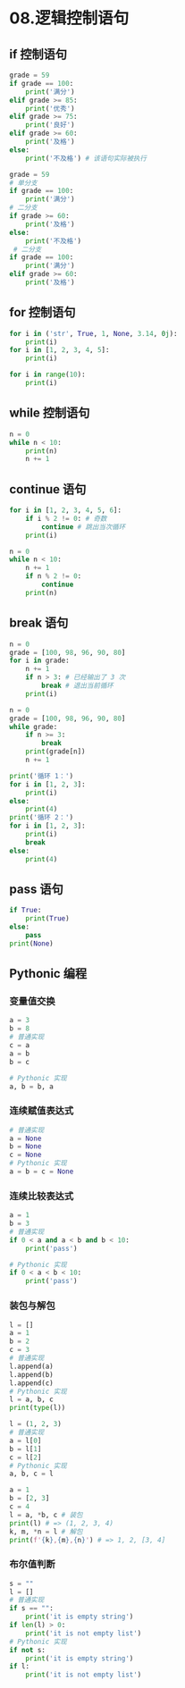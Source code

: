 # 08.逻辑控制语句

## if 控制语句

```python
grade = 59
if grade == 100:
    print('满分')
elif grade >= 85:
    print('优秀')
elif grade >= 75:
    print('良好')
elif grade >= 60:
    print('及格')
else:
    print('不及格') # 该语句实际被执行
```

```python
grade = 59
# 单分支
if grade == 100:
    print('满分')
# 二分支
if grade >= 60:
    print('及格')
else:
    print('不及格')
 # 二分支
if grade == 100:
    print('满分')
elif grade >= 60:
    print('及格')
```

## for 控制语句

```python
for i in ('str', True, 1, None, 3.14, 0j):
    print(i)
for i in [1, 2, 3, 4, 5]:
    print(i)

for i in range(10):
    print(i)
```

## while 控制语句

```python
n = 0
while n < 10:
    print(n)
    n += 1
```

## continue 语句

```python
for i in [1, 2, 3, 4, 5, 6]:
    if i % 2 != 0: # 奇数
        continue # 跳出当次循环
    print(i)
```

```python
n = 0
while n < 10:
    n += 1
    if n % 2 != 0:
        continue
    print(n)
```

## break 语句

```python
n = 0
grade = [100, 98, 96, 90, 80]
for i in grade:
    n += 1
    if n > 3: # 已经输出了 3 次
        break # 退出当前循环
    print(i)
```

```python
n = 0
grade = [100, 98, 96, 90, 80]
while grade:
    if n >= 3:
        break
    print(grade[n])
    n += 1
```

```python
print('循环 1：')
for i in [1, 2, 3]:
    print(i)
else:
    print(4)
print('循环 2：')
for i in [1, 2, 3]:
    print(i)
    break
else:
    print(4)
```

## pass 语句

```python
if True:
    print(True)
else:
    pass
print(None)
```

## Pythonic 编程

### 变量值交换

```python
a = 3
b = 8
# 普通实现
c = a
a = b
b = c

# Pythonic 实现
a, b = b, a
```

### 连续赋值表达式

```python
# 普通实现
a = None
b = None
c = None
# Pythonic 实现
a = b = c = None
```

### 连续比较表达式

```python
a = 1
b = 3
# 普通实现
if 0 < a and a < b and b < 10:
    print('pass')

# Pythonic 实现
if 0 < a < b < 10:
    print('pass')
```

### 装包与解包

```python
l = []
a = 1
b = 2
c = 3
# 普通实现
l.append(a)
l.append(b)
l.append(c)
# Pythonic 实现
l = a, b, c
print(type(l))
```

```python
l = (1, 2, 3)
# 普通实现
a = l[0]
b = l[1]
c = l[2]
# Pythonic 实现
a, b, c = l
```

```python
a = 1
b = [2, 3]
c = 4
l = a, *b, c # 装包
print(l) # => (1, 2, 3, 4)
k, m, *n = l # 解包
print(f'{k},{m},{n}') # => 1, 2, [3, 4]
```

### 布尔值判断

```python
s = ""
l = []
# 普通实现
if s == "":
    print('it is empty string')
if len(l) > 0:
    print('it is not empty list')
# Pythonic 实现
if not s:
    print('it is empty string')
if l:
    print('it is not empty list')
```
